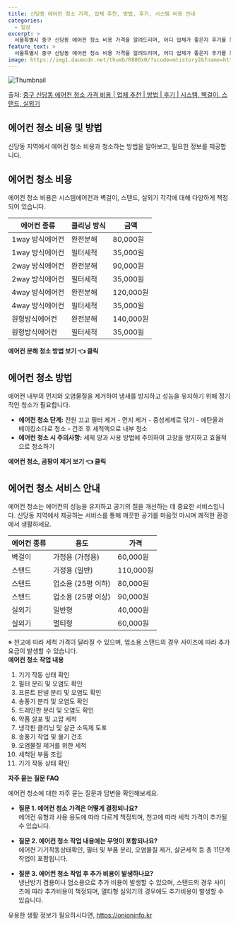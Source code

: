 ```yaml
---
title: 신당동 에어컨 청소 가격, 업체 추천, 방법, 후기, 시스템 비용 안내
categories:
  - 일상
excerpt: >
  서울특별시 중구 신당동 에어컨 청소 비용 가격을 알려드리며, 어디 업체가 좋은지 후기를 통해 알아보겠습니다. 현재 글에서는 시스템, 벽걸이, 스탠드, 실외기 각각에 대해 청소 비용이 나와 있으니 참고하시면 되겠습니다. 에어컨 분해 청소 방법 보기 👈 클릭셀프 에어컨 청소 방법 보기👈 클릭중구 신당동 에어컨 청소 비용시스템에어컨 방식클리닝방식금액1way 방식에어컨 완전분해80,000원1way 방식에어컨 필터세척35,000원2way 방식에어컨 완전분해90,000원2way 방식에어컨 필터세척35,000원4way 방식에어컨 완전분해120,000원4way 방식에어컨 필터세척35,000원원형방식에어컨 완전분해140,000원원형방식에어컨 필터세척35,000원에어컨 청소 견적 샘플 보기 👈 클릭에어컨 냄새의 원인에어컨..
feature_text: >
  서울특별시 중구 신당동 에어컨 청소 비용 가격을 알려드리며, 어디 업체가 좋은지 후기를 통해 알아보겠습니다. 현재 글에서는 시스템, 벽걸이, 스탠드, 실외기 각각에 대해 청소 비용이 나와 있으니 참고하시면 되겠습니다. 에어컨 분해 청소 방법 보기 👈 클릭셀프 에어컨 청소 방법 보기👈 클릭중구 신당동 에어컨 청소 비용시스템에어컨 방식클리닝방식금액1way 방식에어컨 완전분해80,000원1way 방식에어컨 필터세척35,000원2way 방식에어컨 완전분해90,000원2way 방식에어컨 필터세척35,000원4way 방식에어컨 완전분해120,000원4way 방식에어컨 필터세척35,000원원형방식에어컨 완전분해140,000원원형방식에어컨 필터세척35,000원에어컨 청소 견적 샘플 보기 👈 클릭에어컨 냄새의 원인에어컨..
image: https://img1.daumcdn.net/thumb/R800x0/?scode=mtistory2&fname=https%3A%2F%2Fblog.kakaocdn.net%2Fdn%2FbrmGcm%2FbtsHxqa4mzQ%2Fni8OzBvVmuiPomZ0wfBHb0%2Fimg.webp
---
```


![Thumbnail](https://img1.daumcdn.net/thumb/R800x0/?scode=mtistory2&fname=https%3A%2F%2Fblog.kakaocdn.net%2Fdn%2FbrmGcm%2FbtsHxqa4mzQ%2Fni8OzBvVmuiPomZ0wfBHb0%2Fimg.webp)

<p>출처: <a href="https://onioninfo.kr/entry/%EC%A4%91%EA%B5%AC-%EC%8B%A0%EB%8B%B9%EB%8F%99-%EC%97%90%EC%96%B4%EC%BB%A8-%EC%B2%AD%EC%86%8C-%EA%B0%80%EA%B2%A9-%EB%B9%84%EC%9A%A9-%EC%97%85%EC%B2%B4-%EC%B6%94%EC%B2%9C-%EB%B0%A9%EB%B2%95-%ED%9B%84%EA%B8%B0-%EC%8B%9C%EC%8A%A4%ED%85%9C-%EB%B2%BD%EA%B1%B8%EC%9D%B4-%EC%8A%A4%ED%83%A0%EB%93%9C-%EC%8B%A4%EC%99%B8%EA%B8%B0" rel="dofollow">중구 신당동 에어컨 청소 가격 비용 | 업체 추천 | 방법 | 후기 | 시스템, 벽걸이, 스탠드, 실외기</a> </p>

## 에어컨 청소 비용 및 방법

신당동 지역에서 에어컨 청소 비용과 청소하는 방법을 알아보고, 필요한 정보를 제공합니다.

## 에어컨 청소 비용

에어컨 청소 비용은 시스템에어컨과 벽걸이, 스탠드, 실외기 각각에 대해 다양하게 책정되어 있습니다.

**에어컨 종류** | **클리닝 방식** | **금액**  
---|---|---  
1way 방식에어컨 | 완전분해 | 80,000원  
1way 방식에어컨 | 필터세척 | 35,000원  
2way 방식에어컨 | 완전분해 | 90,000원  
2way 방식에어컨 | 필터세척 | 35,000원  
4way 방식에어컨 | 완전분해 | 120,000원  
4way 방식에어컨 | 필터세척 | 35,000원  
원형방식에어컨 | 완전분해 | 140,000원  
원형방식에어컨 | 필터세척 | 35,000원  
**에어컨 분해 청소 방법 보기 👈 클릭**

## 에어컨 청소 방법

에어컨 내부의 먼지와 오염물질을 제거하여 냄새를 방지하고 성능을 유지하기 위해 정기적인 청소가 필요합니다.

  * **에어컨 청소 단계:** 전원 끄고 필터 제거 - 먼지 제거 - 중성세제로 닦기 - 에탄올과 베이킹소다로 청소 - 건조 후 세척액으로 내부 청소
  * **에어컨 청소 시 주의사항:** 세제 양과 사용 방법에 주의하여 고장을 방지하고 효율적으로 청소하기

**에어컨 청소, 곰팡이 제거 보기 👈 클릭**

## 에어컨 청소 서비스 안내

에어컨 청소는 에어컨의 성능을 유지하고 공기의 질을 개선하는 데 중요한 서비스입니다. 신당동 지역에서 제공하는 서비스를 통해 깨끗한 공기를
마음껏 마시며 쾌적한 환경에서 생활하세요.

**에어컨 종류** | **용도** | **가격**  
---|---|---  
벽걸이 | 가정용 (가정용) | 60,000원  
스탠드 | 가정용 (일반) | 110,000원  
스탠드 | 업소용 (25평 이하) | 80,000원  
스탠드 | 업소용 (25평 이상) | 90,000원  
실외기 | 일반형 | 40,000원  
실외기 | 멀티형 | 60,000원  
※ 천고에 따라 세척 가격이 달라질 수 있으며, 업소용 스탠드의 경우 사이즈에 따라 추가 요금이 발생할 수 있습니다.  
**에어컨 청소 작업 내용**

  1. 기기 작동 상태 확인
  2. 필터 분리 및 오염도 확인
  3. 프론트 판넬 분리 및 오염도 확인
  4. 송풍기 분리 및 오염도 확인
  5. 드레인판 분리 및 오염도 확인
  6. 약품 살포 및 고압 세척
  7. 냉각핀 클리닝 및 살균 소독제 도포
  8. 송풍기 작업 및 물기 건조
  9. 오염물질 제거를 위한 세척
  10. 세척된 부품 조립
  11. 기기 작동 상태 확인

**자주 묻는 질문 FAQ**

에어컨 청소에 대한 자주 묻는 질문과 답변을 확인해보세요.

  * **질문 1. 에어컨 청소 가격은 어떻게 결정되나요?**  
에어컨 유형과 사용 용도에 따라 다르게 책정되며, 천고에 따라 세척 가격이 추가될 수 있습니다.

  * **질문 2. 에어컨 청소 작업 내용에는 무엇이 포함되나요?**  
에어컨 기기작동상태확인, 필터 및 부품 분리, 오염물질 제거, 살균세척 등 총 11단계 작업이 포함됩니다.

  * **질문 3. 에어컨 청소 작업 후 추가 비용이 발생하나요?**  
냉난방기 겸용이나 업소용으로 추가 비용이 발생할 수 있으며, 스탠드의 경우 사이즈에 따라 추가비용이 책정되며, 멀티형 실외기의 경우에도
추가비용이 발생할 수 있습니다.



 

유용한 생활 정보가 필요하시다면, <a href="https://onioninfo.kr" rel="dofollow">https://onioninfo.kr</a>


